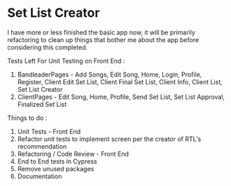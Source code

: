 # Set List Creator

I have more or less finished the basic app now, it will be primarily refactoring to clean up things that bother me about the app before considering this completed.

Tests Left For Unit Testing on Front End : 
1) BandleaderPages - Add Songs, Edit Song, Home, Login, Profile, Register, Client Edit Set List, Client Final Set List, Client Info, Client List, Set List Creator
2) ClientPages - Edit Song, Home, Profile, Send Set List, Set List Approval, Finalized Set List

Things to do :
1) Unit Tests - Front End
2) Refactor unit tests to implement screen per the creator of RTL's recommendation
3) Refactoring / Code Review - Front End
4) End to End tests in Cypress
5) Remove unused packages
6) Documentation